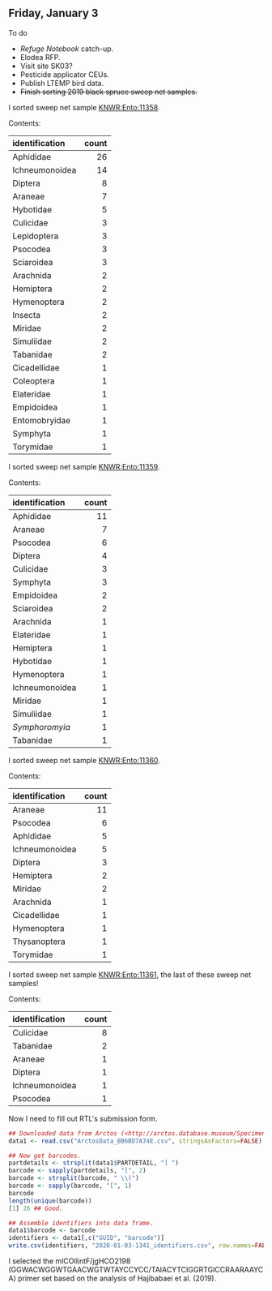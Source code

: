 ## Friday, January 3

To do

* *Refuge Notebook* catch-up.
* Elodea RFP.
* Visit site SK03?
* Pesticide applicator CEUs.
* Publish LTEMP bird data.
* ~~Finish sorting 2019 black spruce sweep net samples.~~

I sorted sweep net sample [KNWR:Ento:11358](http://arctos.database.museum/guid/KNWR:Ento:11358).

Contents:

identification|count
:---|---:
Aphididae|26
Ichneumonoidea|14
Diptera|8
Araneae|7
Hybotidae|5
Culicidae|3
Lepidoptera|3
Psocodea|3
Sciaroidea|3
Arachnida|2
Hemiptera|2
Hymenoptera|2
Insecta|2
Miridae|2
Simuliidae|2
Tabanidae|2
Cicadellidae|1
Coleoptera|1
Elateridae|1
Empidoidea|1
Entomobryidae|1
Symphyta|1
Torymidae|1

I sorted sweep net sample [KNWR:Ento:11359](http://arctos.database.museum/guid/KNWR:Ento:11359).

Contents:

identification|count
:---|---:
Aphididae|11
Araneae|7
Psocodea|6
Diptera|4
Culicidae|3
Symphyta|3
Empidoidea|2
Sciaroidea|2
Arachnida|1
Elateridae|1
Hemiptera|1
Hybotidae|1
Hymenoptera|1
Ichneumonoidea|1
Miridae|1
Simuliidae|1
*Symphoromyia*|1
Tabanidae|1

I sorted sweep net sample [KNWR:Ento:11360](http://arctos.database.museum/guid/KNWR:Ento:11360).

Contents:

identification|count
:---|---:
Araneae|11
Psocodea|6
Aphididae|5
Ichneumonoidea|5
Diptera|3
Hemiptera|2
Miridae|2
Arachnida|1
Cicadellidae|1
Hymenoptera|1
Thysanoptera|1
Torymidae|1

I sorted sweep net sample [KNWR:Ento:11361](http://arctos.database.museum/guid/KNWR:Ento:11361), the last of these sweep net samples!

Contents:

identification|count
:---|---:
Culicidae|8
Tabanidae|2
Araneae|1
Diptera|1
Ichneumonoidea|1
Psocodea|1

Now I need to fill out RTL's submission form.

```r
## Downloaded data from Arctos (<http://arctos.database.museum/SpecimenResults.cfm?project_id=10003271&collection_id=46>).
data1 <- read.csv("ArctosData_BB6BD7A74E.csv", stringsAsFactors=FALSE)

## Now get barcodes.
partdetails <- strsplit(data1$PARTDETAIL, "] ")
barcode <- sapply(partdetails, "[", 2)
barcode <- strsplit(barcode, " \\(")
barcode <- sapply(barcode, "[", 1)
barcode
length(unique(barcode))
[1] 26 ## Good.

## Assemble identifiers into data frame.
data1$barcode <- barcode
identifiers <- data1[,c("GUID", "barcode")]
write.csv(identifiers, "2020-01-03-1341_identifiers.csv", row.names=FALSE)
```
I selected the mlCOIlintF/jgHCO2198 (GGWACWGGWTGAACWGTWTAYCCYCC/TAIACYTCIGGRTGICCRAARAAYCA) primer set based on the analysis of Hajibabaei et al. (2019).